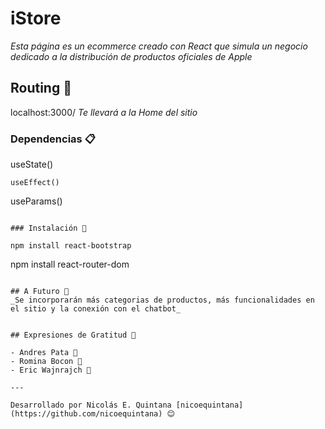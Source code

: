 # iStore

_Esta página es un ecommerce creado con React que simula un negocio dedicado a la distribución de productos oficiales de Apple_

## Routing 🚀

localhost:3000/
_Te llevará a la Home del sitio_

### Dependencias 📋

useState()

```
useEffect()

```

useParams()

```

### Instalación 🔧

npm install react-bootstrap

```

npm install react-router-dom

```

## A Futuro 🔮
_Se incorporarán más categorias de productos, más funcionalidades en el sitio y la conexión con el chatbot_


## Expresiones de Gratitud 🎁

- Andres Pata 👏
- Romina Bocon 👏
- Eric Wajnrajch 👏

---

Desarrollado por Nicolás E. Quintana [nicoequintana](https://github.com/nicoequintana) 😊
```
